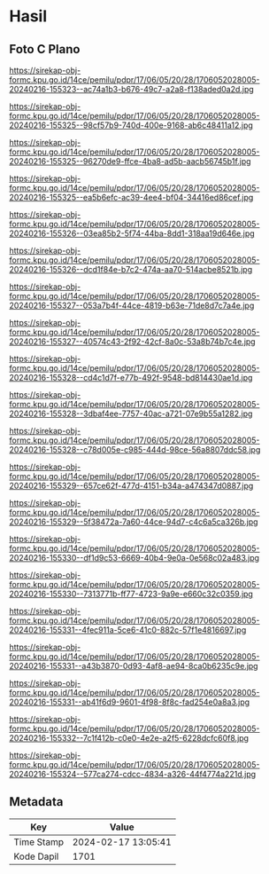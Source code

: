 # Hasil

## Foto C Plano

https://sirekap-obj-formc.kpu.go.id/14ce/pemilu/pdpr/17/06/05/20/28/1706052028005-20240216-155323--ac74a1b3-b676-49c7-a2a8-f138aded0a2d.jpg

https://sirekap-obj-formc.kpu.go.id/14ce/pemilu/pdpr/17/06/05/20/28/1706052028005-20240216-155325--98cf57b9-740d-400e-9168-ab6c48411a12.jpg

https://sirekap-obj-formc.kpu.go.id/14ce/pemilu/pdpr/17/06/05/20/28/1706052028005-20240216-155325--96270de9-ffce-4ba8-ad5b-aacb56745b1f.jpg

https://sirekap-obj-formc.kpu.go.id/14ce/pemilu/pdpr/17/06/05/20/28/1706052028005-20240216-155325--ea5b6efc-ac39-4ee4-bf04-34416ed86cef.jpg

https://sirekap-obj-formc.kpu.go.id/14ce/pemilu/pdpr/17/06/05/20/28/1706052028005-20240216-155326--03ea85b2-5f74-44ba-8dd1-318aa19d646e.jpg

https://sirekap-obj-formc.kpu.go.id/14ce/pemilu/pdpr/17/06/05/20/28/1706052028005-20240216-155326--dcd1f84e-b7c2-474a-aa70-514acbe8521b.jpg

https://sirekap-obj-formc.kpu.go.id/14ce/pemilu/pdpr/17/06/05/20/28/1706052028005-20240216-155327--053a7b4f-44ce-4819-b63e-71de8d7c7a4e.jpg

https://sirekap-obj-formc.kpu.go.id/14ce/pemilu/pdpr/17/06/05/20/28/1706052028005-20240216-155327--40574c43-2f92-42cf-8a0c-53a8b74b7c4e.jpg

https://sirekap-obj-formc.kpu.go.id/14ce/pemilu/pdpr/17/06/05/20/28/1706052028005-20240216-155328--cd4c1d7f-e77b-492f-9548-bd814430ae1d.jpg

https://sirekap-obj-formc.kpu.go.id/14ce/pemilu/pdpr/17/06/05/20/28/1706052028005-20240216-155328--3dbaf4ee-7757-40ac-a721-07e9b55a1282.jpg

https://sirekap-obj-formc.kpu.go.id/14ce/pemilu/pdpr/17/06/05/20/28/1706052028005-20240216-155328--c78d005e-c985-444d-98ce-56a8807ddc58.jpg

https://sirekap-obj-formc.kpu.go.id/14ce/pemilu/pdpr/17/06/05/20/28/1706052028005-20240216-155329--657ce62f-477d-4151-b34a-a474347d0887.jpg

https://sirekap-obj-formc.kpu.go.id/14ce/pemilu/pdpr/17/06/05/20/28/1706052028005-20240216-155329--5f38472a-7a60-44ce-94d7-c4c6a5ca326b.jpg

https://sirekap-obj-formc.kpu.go.id/14ce/pemilu/pdpr/17/06/05/20/28/1706052028005-20240216-155330--df1d9c53-6669-40b4-9e0a-0e568c02a483.jpg

https://sirekap-obj-formc.kpu.go.id/14ce/pemilu/pdpr/17/06/05/20/28/1706052028005-20240216-155330--7313771b-ff77-4723-9a9e-e660c32c0359.jpg

https://sirekap-obj-formc.kpu.go.id/14ce/pemilu/pdpr/17/06/05/20/28/1706052028005-20240216-155331--4fec911a-5ce6-41c0-882c-57f1e4816697.jpg

https://sirekap-obj-formc.kpu.go.id/14ce/pemilu/pdpr/17/06/05/20/28/1706052028005-20240216-155331--a43b3870-0d93-4af8-ae94-8ca0b6235c9e.jpg

https://sirekap-obj-formc.kpu.go.id/14ce/pemilu/pdpr/17/06/05/20/28/1706052028005-20240216-155331--ab41f6d9-9601-4f98-8f8c-fad254e0a8a3.jpg

https://sirekap-obj-formc.kpu.go.id/14ce/pemilu/pdpr/17/06/05/20/28/1706052028005-20240216-155332--7c1f412b-c0e0-4e2e-a2f5-6228dcfc60f8.jpg

https://sirekap-obj-formc.kpu.go.id/14ce/pemilu/pdpr/17/06/05/20/28/1706052028005-20240216-155324--577ca274-cdcc-4834-a326-44f4774a221d.jpg


## Metadata

| Key        | Value               |
| ---------- | ------------------- |
| Time Stamp | 2024-02-17 13:05:41 |
| Kode Dapil | 1701                |



